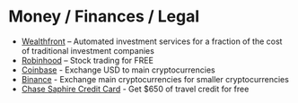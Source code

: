 # Money / Finances / Legal

* [Wealthfront](https://wlth.fr/2ldi4qz) – Automated investment services for a fraction of the cost of traditional investment companies
* [Robinhood](http://share.robinhood.com/leonarv3) – Stock trading for FREE
* [Coinbase](https://www.coinbase.com/join/59e6b75184d42401ab858c9f) - Exchange USD to main cryptocurrencies
* [Binance](https://www.binance.com/?ref=12791387) - Exchange main cryptocurrencies for smaller cryptocurrencies
* [Chase Saphire Credit Card](https://www.referyourchasecard.com/6/S09R4Z7OGQ) - Get $650 of travel credit for free

